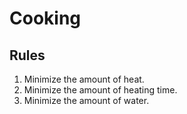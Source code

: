 # Cooking

## Rules
1. Minimize the amount of heat.
1. Minimize the amount of heating time.
1. Minimize the amount of water.

